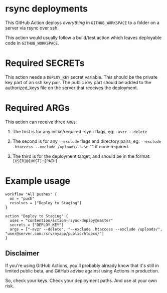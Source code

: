 # rsync deployments

This GitHub Action deploys *everything* in `GITHUB_WORKSPACE` to a folder on a server via rsync over ssh. 

This action would usually follow a build/test action which leaves deployable code in `GITHUB_WORKSPACE`.

# Required SECRETs

This action needs a `DEPLOY_KEY` secret variable. This should be the private key part of an ssh key pair. The public key part should be added to the authorized_keys file on the server that receives the deployment.

# Required ARGs

This action can receive three `ARG`s:

1. The first is for any initial/required rsync flags, eg: `-avzr --delete`

2. The second is for any `--exclude` flags and directory pairs, eg: `--exclude .htaccess --exclude /uploads/`. Use "" if none required.

3. The third is for the deployment target, and should be in the format: `[USER]@[HOST]:[PATH]`

# Example usage

```
workflow "All pushes" {
  on = "push"
  resolves = ["Deploy to Staging"]
}

action "Deploy to Staging" {
  uses = "contention/action-rsync-deploy@master"
  secrets = ["DEPLOY_KEY"]
  args = ["-avzr --delete", "--exclude .htaccess --exclude /uploads/", "user@server.com:/srv/myapp/public/htdocs/"]
} 
```

## Disclaimer

If you're using GitHub Actions, you'll probably already know that it's still in limited public beta, and GitHub advise against using Actions in production. 

So, check your keys. Check your deployment paths. And use at your own risk.